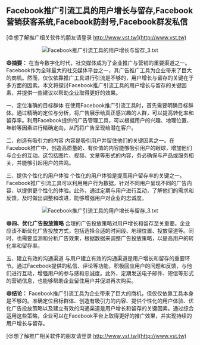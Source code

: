 ## **Facebook推广引流工具的用户增长与留存,Facebook营销获客系统,Facebook防封号,Facebook群发私信**

[😍想了解推广相关软件的朋友请登录 http://www.vst.tw](http://www.vst.tw)

 <center><img src="https://vst.tw/MP4/tuiguang/png/5.png" alt="Facebook推广引流工具的用户增长与留存_3.txt"></center>

**😄摘要：**
在当今数字化时代，社交媒体成为了企业推广与营销的重要渠道之一。Facebook作为全球最大的社交媒体平台之一，其广告推广工具为企业带来了巨大的商机。然而，仅仅依靠推广工具进行引流是不够的，用户增长与留存的关键在于多方面的因素。本文将探讨Facebook推广引流工具的用户增长与留存的关键因素，并提供一些建议以帮助企业取得更好的效果。

一、定位准确的目标群体
在使用Facebook推广引流工具时，首先需要明确目标群体。通过精确的定位与分析，将广告展示给真正感兴趣的人群，可以提高转化率和留存率。利用Facebook提供的广告管理工具，可以根据用户的兴趣、地理位置、年龄等因素进行精确定向，从而将广告呈现给潜在客户。

二、创造有吸引力的内容
内容是吸引用户并留住他们的关键因素之一。在Facebook推广中，创造高质量的、有价值的内容能够吸引用户的眼球，增加他们与企业的互动。这包括图片、视频、文章等形式的内容，务必确保与产品或服务相关，并能够引起用户的共鸣。

三、提供个性化的用户体验
个性化的用户体验是提高用户留存率的关键之一。Facebook推广引流工具可以利用用户行为数据，针对不同用户呈现不同的广告内容，以提供更个性化的体验。此外，通过定期与用户进行互动，了解他们的需求和反馈，及时做出调整和改进，能够增强用户对企业的忠诚度。

 <center><img src="https://vst.tw/MP4/tuiguang/png/4.png" alt="Facebook推广引流工具的用户增长与留存_3.txt"></center>

**😄四、优化广告投放策略**
合理的广告投放策略对用户增长和留存至关重要。企业应该不断优化广告投放方式，包括选择合适的时间段、地理位置、投放渠道等。同时，也需要监测和分析广告效果，根据数据来调整广告投放策略，以提高用户的转化率和留存率。

五、建立有效的沟通渠道
与用户建立有效的沟通渠道是用户增长和留存的重要环节。通过Facebook提供的私信、评论等功能，积极回应用户的问题和反馈，与他们进行互动，增强用户的参与感和忠诚度。此外，定期发送电子邮件、短信等形式的营销信息，也能够帮助企业留住用户并促进再次购买。

**😄结论：**
Facebook推广引流工具为企业带来了巨大的商机，但仅仅依靠工具本身是不够的。准确定位目标群体、创造有吸引力的内容、提供个性化的用户体验、优化广告投放策略以及建立有效的沟通渠道是用户增长和留存的关键因素。通过综合运用这些策略，企业可以在Facebook平台上取得更好的推广效果，并实现持续的用户增长与留存。

[😍想了解推广相关软件的朋友请登录 http://www.vst.tw](http://www.vst.tw)



